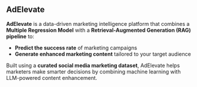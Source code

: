 ##  AdElevate

**AdElevate** is a data-driven marketing intelligence platform that combines a **Multiple Regression Model** with a **Retrieval-Augmented Generation (RAG) pipeline** to:

-  **Predict the success rate** of marketing campaigns  
-  **Generate enhanced marketing content** tailored to your target audience

Built using a **curated social media marketing dataset**, AdElevate helps marketers make smarter decisions by combining machine learning with LLM-powered content enhancement.
